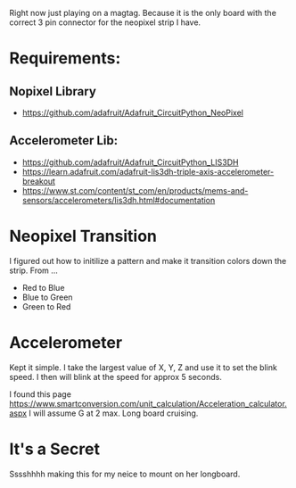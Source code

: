 Right now just playing on a magtag.  Because it is the only board with the correct 3 pin connector for the neopixel strip I have.

# Requirements:
## Nopixel Library 
* https://github.com/adafruit/Adafruit_CircuitPython_NeoPixel
## Accelerometer Lib: 
* https://github.com/adafruit/Adafruit_CircuitPython_LIS3DH
* https://learn.adafruit.com/adafruit-lis3dh-triple-axis-accelerometer-breakout
* https://www.st.com/content/st_com/en/products/mems-and-sensors/accelerometers/lis3dh.html#documentation

# Neopixel Transition
I figured out how to initilize a pattern and make it transition colors down the strip. From ...
* Red to Blue
* Blue to Green
* Green to Red

# Accelerometer
Kept it simple.  I take the largest value of X, Y, Z and use it to set the blink speed.
I then will blink at the speed for approx 5 seconds.

I found this page https://www.smartconversion.com/unit_calculation/Acceleration_calculator.aspx
I will assume G at 2 max.  Long board cruising.

# It's a Secret
Sssshhhh making this for my neice to mount on her longboard.
